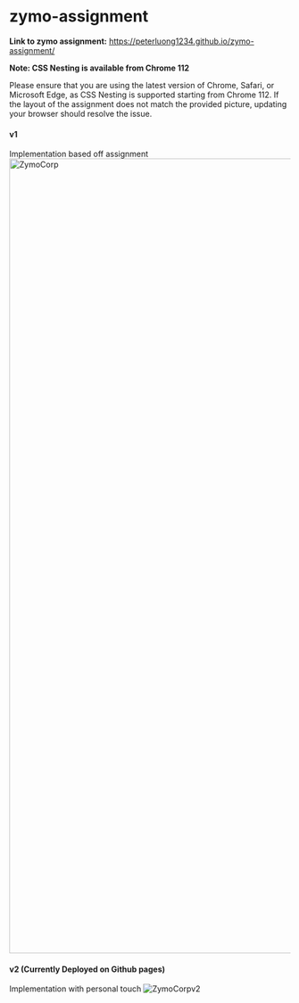 # zymo-assignment

**Link to zymo assignment:**
https://peterluong1234.github.io/zymo-assignment/

**Note: CSS Nesting is available from Chrome 112**

Please ensure that you are using the latest version of Chrome, Safari, or Microsoft Edge, as CSS Nesting is supported starting from Chrome 112. If the layout of the assignment does not match the provided picture, updating your browser should resolve the issue.

#### v1
Implementation based off assignment
<img width="1425" alt="ZymoCorp" src="https://github.com/peterluong1234/zymo-assignment/assets/95894562/56b8c38e-0b1c-4600-aefb-0eb09d74c4b8">

#### v2 (Currently Deployed on Github pages)
Implementation with personal touch
![ZymoCorpv2](https://github.com/peterluong1234/zymo-assignment/assets/95894562/22610e8c-03e3-4075-b83c-9f2b99e3355f)
